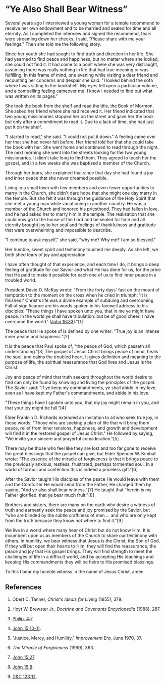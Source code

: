 # “Ye Also Shall Bear Witness”

Several years ago I interviewed a young woman for a temple recommend to
receive her own endowment and to be married and sealed for time and all
eternity. As I completed the interview and signed the recommend, tears were
streaming down her cheeks. I said, "Please share with me your feelings." Then
she told me the following story.

Since her youth she had sought to find truth and direction in her life. She
had yearned to find peace and happiness, but no matter where she looked, she
could not find it. It had come to a point where she was very distraught,
assuming there was really nothing in life that had true meaning or was
fulfilling. In this frame of mind, one evening while visiting a dear friend
and recounting her concerns and despair she said: "I looked behind the sofa
where I was sitting to the bookshelf. My eyes fell upon a particular volume,
and a compelling feeling cameover me. I knew I needed to find out what was
written on its pages."

She took the book from the shelf and read the title, the Book of Mormon. She
asked her friend where she had received it. Her friend indicated that two
young missionaries stopped her on the street and gave her the book but only
after a commitment to read it. Due to a lack of time, she had just put it on
the shelf.

"I started to read," she said. "I could not put it down." A feeling came over
her that she had never felt before. Her friend told her that she could take
the book with her. She went home and continued to read through the night. The
next morning she went into the streets looking for the two young missionaries.
It didn't take long to find them. They agreed to teach her the gospel, and in
a few weeks she was baptized a member of the Church.

Through her tears, she explained that since that day she had found a joy and
inner peace that she never dreamed possible.

Living in a small town with few members and even fewer opportunities to marry
in the Church, she didn't dare hope that she might one day marry in the
temple. But she felt it was through the guidance of the Holy Spirit that she
met a young man while vacationing in another country. He was a member of the
Church and honored his priesthood. They had fallen in love, and he had asked
her to marry him in the temple. The realization that she could now go to the
house of the Lord and be sealed for time and all eternity brought joy to her
soul and feelings of thankfulness and gratitude that were overwhelming and
impossible to describe.

"I continue to ask myself," she said, "why me? Why me? I am so blessed."

Her humble, sweet spirit and testimony touched me deeply. As she left, we both
shed tears of joy and appreciation.

I have often thought of that experience, and each time I do, it brings a deep
feeling of gratitude for our Savior and what He has done for us, for the price
that He paid to make it possible for each one of us to find inner peace in a
troubled world.

President David O. McKay wrote: "From the forty days' fast on the mount of
temptation to the moment on the cross when he cried in triumph: 'It is
finished!' Christ's life was a divine example of subduing and overcoming. Full
of significance are his words spoken in his farewell address to his disciples:
'These things I have spoken unto you, that in me ye might have peace. In the
world ye shall have tribulation: but be of good cheer; I have overcome the
world.' ([John 16:33](/scriptures/nt/john/16.33?lang=eng#32))."[1]

The peace that He spoke of is defined by one writer: "True joy is an intense
inner peace and happiness."[2]

It is the peace that Paul spoke of, "the peace of God, which passeth all
understanding."[3] The gospel of Jesus Christ brings peace of mind, heals the
soul, and calms the troubled heart. It gives definition and meaning to the
purpose of life, the spiritual reassurance that God lives and Jesus is the
Christ.

Joy and peace of mind that truth seekers throughout the world desire to find
can only be found by knowing and living the principles of the gospel. The
Savior said: "If ye keep my commandments, ye shall abide in my love; even as I
have kept my Father's commandments, and abide in his love.

"These things have I spoken unto you, that my joy might remain in you, and
that your joy might be full."[4]

Elder Franklin D. Richards extended an invitation to all who seek true joy, in
these words: "Those who are seeking a plan of life that will bring them peace,
relief from inner tensions, happiness, and growth and development will find it
in the restored gospel of Jesus Christ." He followed by saying, "We invite
your sincere and prayerful consideration."[5]

There may be those who feel like they are lost and too far gone to receive the
great blessings that the gospel can give, but Elder Spencer W. Kimball wrote:
"The essence of the miracle of forgiveness is that it brings peace to the
previously anxious, restless, frustrated, perhaps tormented soul. In a world
of turmoil and contention this is indeed a priceless gift."[6]

After the Savior taught His disciples of the peace He would leave with them
and the Comforter He would send from the Father, He charged them by saying,
"And ye also shall bear witness."[7] He taught that "herein is my Father
glorified, that ye bear much fruit."[8]

Brothers and sisters, there are many on the earth who desire a witness of
truth and earnestly seek the peace and joy promised by the Savior, but "who
are blinded by the subtle craftiness of men ... and who are only kept from the
truth because they know not where to find it."[9]

We live in a world where many hear of Christ but do not know Him. It is
incumbent upon us as members of the Church to share our testimony with others.
In humility, we bear witness that Jesus is the Christ, the Son of God. If they
will but open their hearts to Him, they will find the reassurance, the peace
and joy that His gospel brings. They will find strength to meet the challenges
of life in a difficult world, and by accepting His teachings and keeping His
commandments they will be heirs to His promised blessings.

To this I bear my humble witness in the name of Jesus Christ, amen.

## References

  1. Obert C. Tanner, _Christ's Ideals for Living_ (1955), 379.

  2. Hoyt W. Brewster Jr., _Doctrine and Covenants Encyclopedia_ (1988), 287.

  3. [Philip. 4:7](https://www.lds.org/scriptures/nt/philip/4.7?lang=eng#6).

  4. [John 15:10-11](https://www.lds.org/scriptures/nt/john/15.10-11?lang=eng#9).

  5. "Justice, Mercy, and Humility," _Improvement Era,_ June 1970, 37.

  6. _The Miracle of Forgiveness_ (1969), 363.

  7. [John 15:27](https://www.lds.org/scriptures/nt/john/15.27?lang=eng#26).

  8. [John 15:8](https://www.lds.org/scriptures/nt/john/15.8?lang=eng#7).

  9. [D&amp;C 123:12](https://www.lds.org/scriptures/dc-testament/dc/123.12?lang=eng#11).

